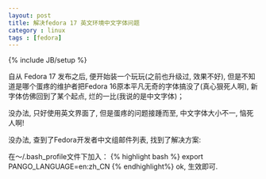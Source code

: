 ```yaml
---
layout: post
title: 解决fedora 17 英文环境中文字体问题
category : linux
tags : [fedora]
---
```

{% include JB/setup %}

自从 Fedora 17 发布之后, 便开始装一个玩玩(之前也升级过, 效果不好), 但是不知道是哪个蛋疼的维护者把Fedora 16原本平凡无奇的字体搞没了(真心狠死人啊), 新字体仿佛回到了某个起点, 烂的一比(我说的是中文字体)；

没办法, 只好使用英文界面了, 但是蛋疼的问题接踵而至, 中文字体大小不一, 恼死人啊!

没办法, 查到了Fedora开发者中文组邮件列表, 找到了解决方案:

在～/.bash_profile文件下加入：
{% highlight bash %}
export PANGO_LANGUAGE=en:zh_CN
{% endhighlight%}
ok, 生效即可.
